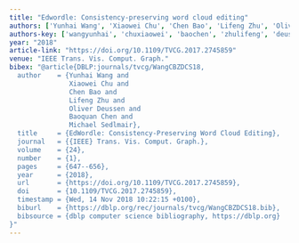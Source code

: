 ```yaml
---
title: "Edwordle: Consistency-preserving word cloud editing"
authors: ['Yunhai Wang', 'Xiaowei Chu', 'Chen Bao', 'Lifeng Zhu', 'Oliver Deussen', 'Baoquan Chen', 'Michael Sedlmair']
authors-key: ['wangyunhai', 'chuxiaowei', 'baochen', 'zhulifeng', 'deussenoliver', 'chenbaoquan', 'sedlmairmichael']
year: "2018"
article-link: "https://doi.org/10.1109/TVCG.2017.2745859"
venue: "IEEE Trans. Vis. Comput. Graph."
bibex: "@article{DBLP:journals/tvcg/WangCBZDCS18,
  author    = {Yunhai Wang and
               Xiaowei Chu and
               Chen Bao and
               Lifeng Zhu and
               Oliver Deussen and
               Baoquan Chen and
               Michael Sedlmair},
  title     = {EdWordle: Consistency-Preserving Word Cloud Editing},
  journal   = {{IEEE} Trans. Vis. Comput. Graph.},
  volume    = {24},
  number    = {1},
  pages     = {647--656},
  year      = {2018},
  url       = {https://doi.org/10.1109/TVCG.2017.2745859},
  doi       = {10.1109/TVCG.2017.2745859},
  timestamp = {Wed, 14 Nov 2018 10:22:15 +0100},
  biburl    = {https://dblp.org/rec/journals/tvcg/WangCBZDCS18.bib},
  bibsource = {dblp computer science bibliography, https://dblp.org}
}"
---
```

